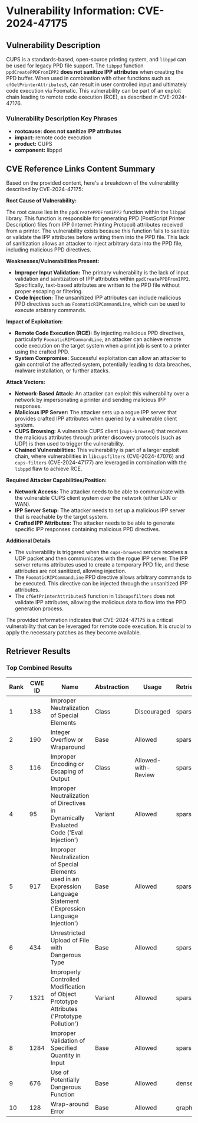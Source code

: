 # Vulnerability Information: CVE-2024-47175

## Vulnerability Description
CUPS is a standards-based, open-source printing system, and `libppd` can be used for legacy PPD file support. The `libppd` function `ppdCreatePPDFromIPP2` **does not sanitize IPP attributes** when creating the PPD buffer. When used in combination with other functions such as `cfGetPrinterAttributes5`, can result in user controlled input and ultimately code execution via Foomatic. This vulnerability can be part of an exploit chain leading to remote code execution (RCE), as described in CVE-2024-47176.

### Vulnerability Description Key Phrases
- **rootcause:** **does not sanitize IPP attributes**
- **impact:** remote code execution
- **product:** CUPS
- **component:** libppd

## CVE Reference Links Content Summary
Based on the provided content, here's a breakdown of the vulnerability described by CVE-2024-47175:

**Root Cause of Vulnerability:**

The root cause lies in the `ppdCreatePPDFromIPP2` function within the `libppd` library. This function is responsible for generating PPD (PostScript Printer Description) files from IPP (Internet Printing Protocol) attributes received from a printer. The vulnerability exists because this function fails to sanitize or validate the IPP attributes before writing them into the PPD file. This lack of sanitization allows an attacker to inject arbitrary data into the PPD file, including malicious PPD directives.

**Weaknesses/Vulnerabilities Present:**

*   **Improper Input Validation:** The primary vulnerability is the lack of input validation and sanitization of IPP attributes within `ppdCreatePPDFromIPP2`. Specifically, text-based attributes are written to the PPD file without proper escaping or filtering.
*   **Code Injection:** The unsanitized IPP attributes can include malicious PPD directives such as `FoomaticRIPCommandLine`, which can be used to execute arbitrary commands.

**Impact of Exploitation:**

*   **Remote Code Execution (RCE):** By injecting malicious PPD directives, particularly `FoomaticRIPCommandLine`, an attacker can achieve remote code execution on the target system when a print job is sent to a printer using the crafted PPD.
*   **System Compromise:** Successful exploitation can allow an attacker to gain control of the affected system, potentially leading to data breaches, malware installation, or further attacks.

**Attack Vectors:**

*   **Network-Based Attack:** An attacker can exploit this vulnerability over a network by impersonating a printer and sending malicious IPP responses.
*   **Malicious IPP Server:** The attacker sets up a rogue IPP server that provides crafted IPP attributes when queried by a vulnerable client system.
*   **CUPS Browsing:** A vulnerable CUPS client (`cups-browsed`) that receives the malicious attributes through printer discovery protocols (such as UDP) is then used to trigger the vulnerability.
*   **Chained Vulnerabilities:** This vulnerability is part of a larger exploit chain, where vulnerabilities in `libcupsfilters` (CVE-2024-47076) and `cups-filters` (CVE-2024-47177) are leveraged in combination with the `libppd` flaw to achieve RCE.

**Required Attacker Capabilities/Position:**

*   **Network Access:** The attacker needs to be able to communicate with the vulnerable CUPS client system over the network (either LAN or WAN).
*   **IPP Server Setup:** The attacker needs to set up a malicious IPP server that is reachable by the target system.
*   **Crafted IPP Attributes:** The attacker needs to be able to generate specific IPP responses containing malicious PPD directives.

**Additional Details**
*   The vulnerability is triggered when the `cups-browsed` service receives a UDP packet and then communicates with the rogue IPP server. The IPP server returns attributes used to create a temporary PPD file, and these attributes are not sanitized, allowing injection.
*   The `FoomaticRIPCommandLine` PPD directive allows arbitrary commands to be executed. This directive can be injected through the unsanitized IPP attributes.
*   The `cfGetPrinterAttributes5` function in `libcupsfilters` does not validate IPP attributes, allowing the malicious data to flow into the PPD generation process.

The provided information indicates that CVE-2024-47175 is a critical vulnerability that can be leveraged for remote code execution. It is crucial to apply the necessary patches as they become available.

## Retriever Results

### Top Combined Results

| Rank | CWE ID | Name | Abstraction | Usage  | Retrievers | Individual Scores |
|------|--------|------|-------------|-------|------------|-------------------|
| 1 | 138 | Improper Neutralization of Special Elements | Class | Discouraged | sparse | 0.392 |
| 2 | 190 | Integer Overflow or Wraparound | Base | Allowed | sparse | 0.381 |
| 3 | 116 | Improper Encoding or Escaping of Output | Class | Allowed-with-Review | sparse | 0.379 |
| 4 | 95 | Improper Neutralization of Directives in Dynamically Evaluated Code ('Eval Injection') | Variant | Allowed | sparse | 0.376 |
| 5 | 917 | Improper Neutralization of Special Elements used in an Expression Language Statement ('Expression Language Injection') | Base | Allowed | sparse | 0.375 |
| 6 | 434 | Unrestricted Upload of File with Dangerous Type | Base | Allowed | sparse | 0.375 |
| 7 | 1321 | Improperly Controlled Modification of Object Prototype Attributes ('Prototype Pollution') | Variant | Allowed | sparse | 0.374 |
| 8 | 1284 | Improper Validation of Specified Quantity in Input | Base | Allowed | sparse | 0.373 |
| 9 | 676 | Use of Potentially Dangerous Function | Base | Allowed | dense | 0.467 |
| 10 | 128 | Wrap-around Error | Base | Allowed | graph | 0.002 |

